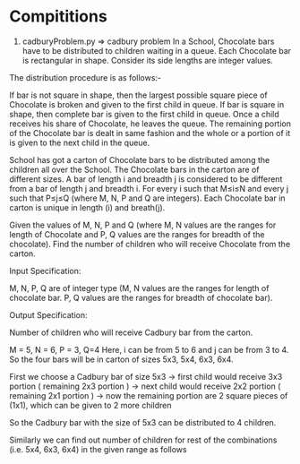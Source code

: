 # Compititions
1) cadburyProblem.py => cadbury problem
   In a School, Chocolate bars have to be distributed to children waiting in a queue. Each Chocolate bar is rectangular in shape. Consider its side lengths are integer values.

The distribution procedure is as follows:-

If bar is not square in shape, then the largest possible square piece of Chocolate is broken and given to the first child in queue. If bar is square in shape, then complete bar is given to the first child in queue. Once a child receives his share of Chocolate, he leaves the queue. The remaining portion of the Chocolate bar is dealt in same fashion and the whole or a portion of it is given to the next child in the queue.

School has got a carton of Chocolate bars to be distributed among the children all over the School. The Chocolate bars in the carton are of different sizes. A bar of length i and breadth j is considered to be different from a bar of length j and breadth i. For every i such that M≤i≤N and every j such that P≤j≤Q (where M, N, P and Q are integers). Each Chocolate bar in carton is unique in length (i) and breath(j).

Given the values of M, N, P and Q (where M, N values are the ranges for length of Chocolate and P, Q values are the ranges for breadth of the chocolate). Find the number of children who will receive Chocolate from the carton.

Input Specification:

M, N, P, Q are of integer type (M, N values are the ranges for length of chocolate bar. P, Q values are the ranges for breadth of chocolate bar).

Output Specification:

Number of children who will receive Cadbury bar from the carton.

M = 5, N = 6, P = 3, Q=4 Here, i can be from 5 to 6 and j can be from 3 to 4. So the four bars will be in carton of sizes 5x3, 5x4, 6x3, 6x4.

First we choose a Cadbury bar of size 5x3 → first child would receive 3x3 portion ( remaining 2x3 portion ) → next child would receive 2x2 portion ( remaining 2x1 portion ) → now the remaining portion are 2 square pieces of (1x1), which can be given to 2 more children

So the Cadbury bar with the size of 5x3 can be distributed to 4 children.

Similarly we can find out number of children for rest of the combinations (i.e. 5x4, 6x3, 6x4) in the given range as follows
